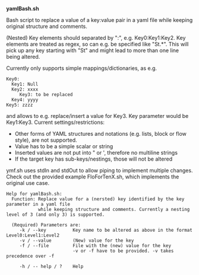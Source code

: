 **yamlBash.sh**

Bash script to replace a value of a key:value pair in a yaml file while 
keeping original structure and comments.

(Nested) Key elements should separated by ":", e.g. Key0:Key1:Key2.
Key elements are treated as regex, so can e.g. be specified like "St.*". This will pick up any
	key starting with "St" and might lead to more than one line being altered. 

Currently only supports simple mappings/dictionaries, as e.g.
	
    Key0:
      Key1: Null
      Key2: xxxx
         Key3: to be replaced
      Key4: yyyy
    Key5: zzzz

and allows to e.g. replace/insert a value for Key3. Key parameter would be Key1:Key3.
Current settings/restrictions:
- Other forms of YAML structures and notations (e.g. lists, block or flow style), are not supported.
- Value has to be a simple scalar or string
- Inserted values are not put into " or ', therefore no multiline strings
- If the target key has sub-keys/nestings, those will not be altered 

ymf.sh uses stdIn and stdOut to allow piping to implement multiple changes. Check out the provided example 
	FloForTenX.sh,
which implements the original use case. 


    Help for yamlBash.sh:
      Function: Replace value for a (nersted) key identified by the key parameter in a yaml file
                while keeping structure and comments. Currently a nesting level of 3 (and only 3) is supported.
    
      (Required) Parameters are:
         -k / --key          Key name to be altered as above in the format Level0:Level1:Level2
         -v / --value        (New) value for the key
         -f / --file         File with the (new) value for the key
                             -v or -f have to be provided. -v takes precedence over -f
    
         -h / -- help / ?    Help

